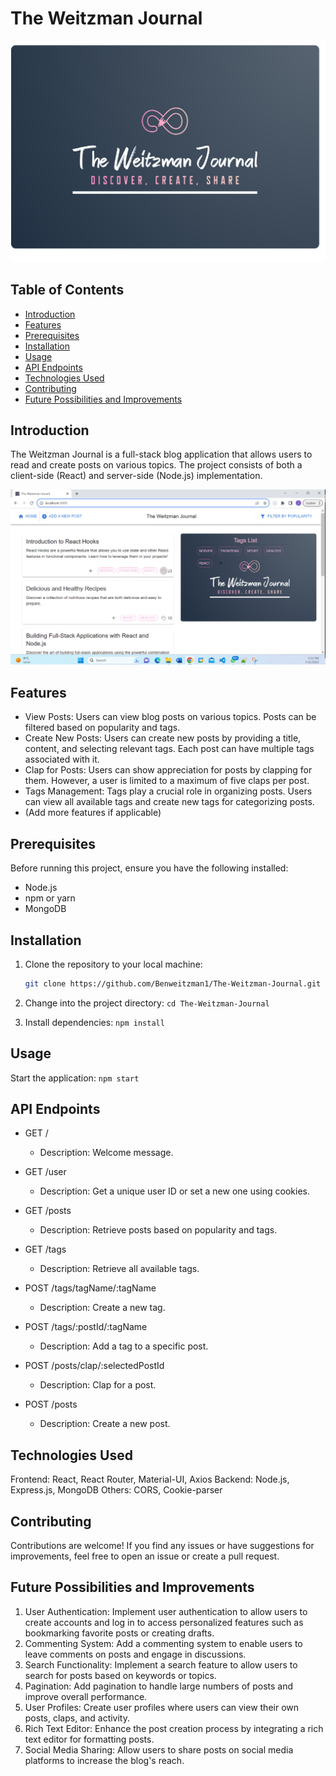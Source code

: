 # The Weitzman Journal

![Project Logo](client/src/components/assets/Logo.png)

## Table of Contents

- [Introduction](#introduction)
- [Features](#features)
- [Prerequisites](#prerequisites)
- [Installation](#installation)
- [Usage](#usage)
- [API Endpoints](#api-endpoints)
- [Technologies Used](#technologies-used)
- [Contributing](#contributing)
- [Future Possibilities and Improvements](#Future-Possibilities-and-Improvements-)

## Introduction

The Weitzman Journal is a full-stack blog application that allows users to read and create posts on various topics.
The project consists of both a client-side (React) and server-side (Node.js) implementation.

![Screenshot of the Application](client/src/components/assets/Home-Page-Screenshot.png)

## Features

- View Posts: Users can view blog posts on various topics. Posts can be filtered based on popularity and tags.
- Create New Posts: Users can create new posts by providing a title, content, and selecting relevant tags. Each post can have multiple tags associated with it.
- Clap for Posts: Users can show appreciation for posts by clapping for them. However, a user is limited to a maximum of five claps per post.
- Tags Management: Tags play a crucial role in organizing posts. Users can view all available tags and create new tags for categorizing posts.
- (Add more features if applicable)

## Prerequisites

Before running this project, ensure you have the following installed:

- Node.js
- npm or yarn
- MongoDB

## Installation

1. Clone the repository to your local machine:
   ```bash
   git clone https://github.com/Benweitzman1/The-Weitzman-Journal.git
   ```
2. Change into the project directory:
   `cd The-Weitzman-Journal`

3. Install dependencies:
   `npm install`

## Usage

Start the application:
`npm start`

## API Endpoints

- GET /

  - Description: Welcome message.

- GET /user

  - Description: Get a unique user ID or set a new one using cookies.

- GET /posts

  - Description: Retrieve posts based on popularity and tags.

- GET /tags

  - Description: Retrieve all available tags.

- POST /tags/tagName/:tagName

  - Description: Create a new tag.

- POST /tags/:postId/:tagName

  - Description: Add a tag to a specific post.

- POST /posts/clap/:selectedPostId

  - Description: Clap for a post.

- POST /posts
  - Description: Create a new post.

## Technologies Used

Frontend: React, React Router, Material-UI, Axios
Backend: Node.js, Express.js, MongoDB
Others: CORS, Cookie-parser

## Contributing

Contributions are welcome! If you find any issues or have suggestions for improvements, feel free to open an issue or create a pull request.

## Future Possibilities and Improvements

1. User Authentication: Implement user authentication to allow users to create accounts and log in to access personalized features such as bookmarking favorite posts or creating drafts.
2. Commenting System: Add a commenting system to enable users to leave comments on posts and engage in discussions.
3. Search Functionality: Implement a search feature to allow users to search for posts based on keywords or topics.
4. Pagination: Add pagination to handle large numbers of posts and improve overall performance.
5. User Profiles: Create user profiles where users can view their own posts, claps, and activity.
6. Rich Text Editor: Enhance the post creation process by integrating a rich text editor for formatting posts.
7. Social Media Sharing: Allow users to share posts on social media platforms to increase the blog's reach.
